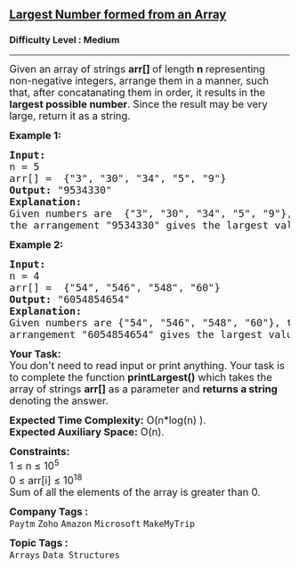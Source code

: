 <h2><a href="https://www.geeksforgeeks.org/problems/largest-number-formed-from-an-array1117/1?itm_source=geeksforgeeks&itm_medium=article&itm_campaign=bottom_sticky_on_article">Largest Number formed from an Array</a></h2><h3>Difficulty Level : Medium</h3><hr><div class="problems_problem_content__Xm_eO"><p><span style="font-size: 18px;">Given an array of strings <strong>arr[] </strong>of length<strong> n </strong>representing non-negative integers, arrange them in a manner, such that, after concatanating them in order, it results in the <strong>largest possible number</strong>. Since the result may be very large, return it as a string.</span></p>
<p><span style="font-size: 18px;"><strong>Example 1:</strong></span></p>
<pre><span style="font-size: 18px;"><strong>Input:</strong> 
n = 5
arr[] =  {"3", "30", "34", "5", "9"}
<strong>Output:</strong> "9534330"
<strong>Explanation:</strong> <br>Given numbers are  {"3", "30", "34", "5", "9"}, <br>the arrangement "9534330" gives the largest value.</span></pre>
<p><span style="font-size: 18px;"><strong>Example 2:</strong></span></p>
<pre><span style="font-size: 18px;"><strong>Input:</strong> 
n = 4
arr[] =  {"54", "546", "548", "60"}
<strong>Output:</strong> "6054854654"
<strong>Explanation:</strong> <br>Given numbers are {"54", "546", "548", "60"}, the <br>arrangement "6054854654" gives the largest value.</span></pre>
<p><span style="font-size: 18px;"><strong style="font-size: 18px;">Your Task:&nbsp;&nbsp;</strong><br><span style="font-size: 18px;">You don't need to read input or print anything. Your task is to complete the function <strong>printLargest()</strong> which takes the array of strings <strong>arr[]</strong> as a parameter and <strong>returns a string</strong> denoting the answer.</span></span></p>
<p><span style="font-size: 18px;"><strong style="font-size: 18px;">Expected Time Complexity:</strong><span style="font-size: 18px;"> O(n*log(n) ).</span><br><strong style="font-size: 18px;">Expected Auxiliary Space:</strong><span style="font-size: 18px;"> O(n).</span></span></p>
<p><span style="font-size: 18px;"><strong>Constraints:</strong><br>1 ≤ n ≤ 10<sup>5</sup><br>0 ≤ arr[i] ≤ 10<sup>18</sup></span><br><span style="font-size: 18px;">Sum of all the elements of the array is greater than 0.</span></p></div><p><span style=font-size:18px><strong>Company Tags : </strong><br><code>Paytm</code>&nbsp;<code>Zoho</code>&nbsp;<code>Amazon</code>&nbsp;<code>Microsoft</code>&nbsp;<code>MakeMyTrip</code>&nbsp;<br><p><span style=font-size:18px><strong>Topic Tags : </strong><br><code>Arrays</code>&nbsp;<code>Data Structures</code>&nbsp;